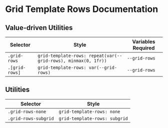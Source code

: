 # Grid Template Rows Documentation

## Value-driven Utilities

| Selector       | Style                                                          | Variables Required |
| -------------- | -------------------------------------------------------------- | ------------------ |
| `.grid-rows`   | `grid-template-rows: repeat(var(--grid-rows), minmax(0, 1fr))` | `--grid-rows`      |
| `.[grid-rows]` | `grid-template-rows: var(--grid-rows)`                         | `--grid-rows`      |

## Utilities

| Selector             | Style                         |
| -------------------- | ----------------------------- |
| `.grid-rows-none`    | `grid-template-rows: none`    |
| `.grid-rows-subgrid` | `grid-template-rows: subgrid` |
